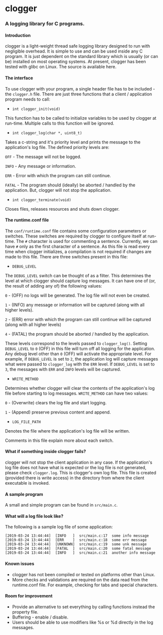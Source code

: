# clogger
### A logging library for C programs.

#### Introduction

clogger is a light-weight thread safe logging library designed to run with negligible overhead. It is simple to use and can be used inside any C program. It is just dependent on the standard library which is usually (or can be) installed on most operating systems. At present, clogger has been tested with glibc on Linux. The source is available here.

#### The interface

To use clogger with your program, a single header file has to be included - the `clogger.h` file. There are just three functions that a client / application program needs to call:

*    `int clogger_init(void)`

This function has to be called to initialize variables to be used by clogger at run-time. Multiple calls to this function will be ignored.

*    `int clogger_log(char *, uint8_t)`

Takes a c-string and it's priority level and prints the message to the application's log file. The defined priority levels are:

`OFF`      - The message will not be logged.

`INFO`    - Any message or information.

`ERR`      - Error with which the program can still continue.

`FATAL`  - The program should (ideally) be aborted / handled by the application. But, clogger will not stop the application.


*    `int clogger_terminate(void)`            

Closes files, releases resources and shuts down clogger.

#### The runtime.conf file

The `conf/runtime.conf` file contains some configuration parameters or switches. These switches are required by clogger to configure itself at run-time. The `#` character is used for commenting a sentence. Currently, we can have `#` only as the first character of a sentence. As this file is read every time when clogger initializes, a compilation is not required if changes are made to this file. There are three switches present in this file:

*    `DEBUG_LEVEL`

The `DEBUG_LEVEL` switch can be thought of as a filter. This determines the level at which clogger should capture log messages. It can have one of (or, the result of adding any of) the following values:

`0` - (OFF) no logs will be generated. The log file will not even be created.

`1` - (INFO) any message or information will be captured (along with all higher levels).

`2` - (ERR) error with which the program can still continue will be captured (along with all higher levels)

`4` - (FATAL) the program should be aborted / handled by the application.

These levels correspond to the levels passed to `clogger_log()`. Setting `DEBUG_LEVEL` to  `0` (OFF) in this file will turn off all logging for the application. Any debug level other than `0` (OFF) will activate the appropriate level. For example, if `DEBUG_LEVEL` is set to `2`, the application log will capture messages what were passed to `clogger_log` with the `ERR` level. If `DEBUG_LEVEL` is set to `3`, the messages with `ERR` and `INFO` levels will be captured.

*    `WRITE_METHOD`

Determines whether clogger will clear the contents of the application's log file before starting to log messages. `WRITE_METHOD` can have two values:

`0` - (Overwrite) clears the log file and start logging.

`1` - (Append) preserve previous content and append.

*    `LOG_FILE_PATH`

Denotes the file where the application's log file will be written.

Comments in this file explain more about each switch.

#### What if something inside clogger fails?

clogger will not stop the client application in any case. If the application's log file does not have what is expected or the log file is not generated, please check `clogger.log`. This is clogger's own log file. This file is created (provided there is write access) in the directory from where the client executable is invoked.

#### A sample program
A small and simple program can be found in `src/main.c`.

#### What will a log file look like?

The following is a sample log file of some application:

    [2019-03-24 13:44:44]  [INFO   ]  src/main.c:17  some info message
    [2019-03-24 13:44:44]  [ERR    ]  src/main.c:18  some err message
    [2019-03-24 13:44:44]  [UNKNOWN]  src/main.c:19  some unk message
    [2019-03-24 13:44:44]  [FATAL  ]  src/main.c:20  some fatal message
    [2019-03-24 13:44:44]  [INFO   ]  src/main.c:21  another info message
    
#### Known issues
* clogger has not been compiled or tested on platforms other than Linux.
* More checks and validations are required on the data read from the runtime.conf file. For example, checking for tabs and special characters.

#### Room for improvement
* Provide an alternative to set everything by calling functions instead the property file.
* Buffering - enable / disable.
* Users should be able to use modifiers like %s or %d directly in the log messages.
